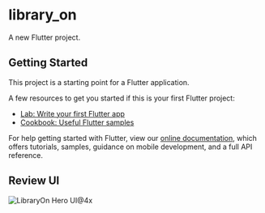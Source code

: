 # library_on

A new Flutter project.

## Getting Started

This project is a starting point for a Flutter application.

A few resources to get you started if this is your first Flutter project:

- [Lab: Write your first Flutter app](https://flutter.dev/docs/get-started/codelab)
- [Cookbook: Useful Flutter samples](https://flutter.dev/docs/cookbook)

For help getting started with Flutter, view our
[online documentation](https://flutter.dev/docs), which offers tutorials,
samples, guidance on mobile development, and a full API reference.

## Review UI

![LibraryOn Hero UI@4x](https://user-images.githubusercontent.com/50306963/108972776-3c233d80-76b6-11eb-9ce7-092ef06a87c7.png)


